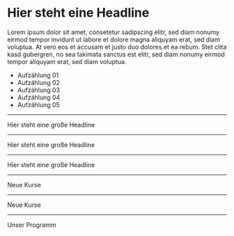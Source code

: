 # Hier steht eine Headline

Lorem ipsum dolor sit amet, consetetur sadipscing elitr, sed diam nonumy eirmod tempor invidunt ut labore et dolore magna aliquyam erat, sed diam voluptua. At vero eos et accusam et justo duo dolores et ea rebum. Stet clita kasd gubergren, no sea takimata sanctus est elitr, sed diam nonumy eirmod tempor aliquyam erat, sed diam voluptua.

* Aufzählung 01
* Aufzählung 02
* Aufzählung 03
* Aufzählung 04
* Aufzählung 05

---

<!-- class: big-headline nemo -->

Hier steht eine große Headline

---

<!-- class: big-headline granite -->

Hier steht eine große Headline

---

<!-- class: big-headline -->

Hier steht eine große Headline

---

<!-- class: intro-slide nemo -->

Neue Kurse

---

<!-- class: intro-slide granite -->

Neue Kurse

---

<!-- class: intro-slide -->

Unser Programm
